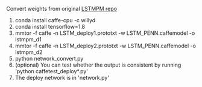 Convert weights from original [LSTMPM repo](https://github.com/lawy623/LSTM_Pose_Machines)

1. conda install caffe-cpu -c willyd
2. conda install tensorflow=1.8
3. mmtor -f caffe -n LSTM_deploy1.prototxt -w LSTM_PENN.caffemodel -o lstmpm_d1
4. mmtor -f caffe -n LSTM_deploy2.prototxt -w LSTM_PENN.caffemodel -o lstmpm_d2
5. python network_convert.py 
6. (optional) You can test whether the output is consistent by running 'python caffetest_deploy\*.py'
7. The deploy network is in 'network.py'

